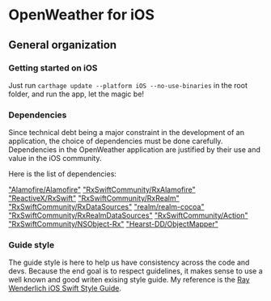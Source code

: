 # OpenWeather for iOS

## General organization

### Getting started on iOS

Just run `carthage update --platform iOS --no-use-binaries` in the root folder, and run the app, let the magic be!

### Dependencies

Since technical debt being a major constraint in the development of an application, the choice of dependencies must be done carefully.
Dependencies in the OpenWeather application are justified by their use and value in the iOS community.

Here is the list of dependencies:

["Alamofire/Alamofire"](https://github.com/Alamofire/Alamofire)
["RxSwiftCommunity/RxAlamofire"](https://github.com/RxSwiftCommunity/RxAlamofire)
["ReactiveX/RxSwift"](https://github.com/ReactiveX/RxSwift)
["RxSwiftCommunity/RxRealm"](https://github.com/RxSwiftCommunity/RxRealm)
["RxSwiftCommunity/RxDataSources"](https://github.com/RxSwiftCommunity/RxDataSources)
["realm/realm-cocoa"](https://github.com/realm/realm-cocoa)
["RxSwiftCommunity/RxRealmDataSources"](https://github.com/RxSwiftCommunity/RxRealmDataSources)
["RxSwiftCommunity/Action"](https://github.com/RxSwiftCommunity/Action)
["RxSwiftCommunity/NSObject-Rx"](https://github.com/RxSwiftCommunity/NSObject-Rx)
["Hearst-DD/ObjectMapper"](https://github.com/Hearst-DD/ObjectMapper)

### Guide style

The guide style is here to help us have consistency across the code and devs. 
Because the end goal is to respect guidelines, it makes sense to use a well known and good writen exising style guide. 
My reference is the [Ray Wenderlich iOS Swift Style Guide](https://github.com/raywenderlich/swift-style-guide).


